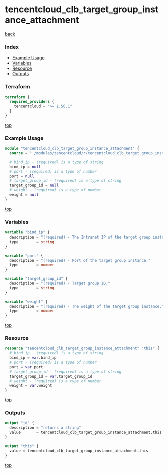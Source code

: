 # tencentcloud_clb_target_group_instance_attachment

[back](../tencentcloud.md)

### Index

- [Example Usage](#example-usage)
- [Variables](#variables)
- [Resource](#resource)
- [Outputs](#outputs)

### Terraform

```terraform
terraform {
  required_providers {
    tencentcloud = ">= 1.56.1"
  }
}
```

[top](#index)

### Example Usage

```terraform
module "tencentcloud_clb_target_group_instance_attachment" {
  source = "./modules/tencentcloud/r/tencentcloud_clb_target_group_instance_attachment"

  # bind_ip - (required) is a type of string
  bind_ip = null
  # port - (required) is a type of number
  port = null
  # target_group_id - (required) is a type of string
  target_group_id = null
  # weight - (required) is a type of number
  weight = null
}
```

[top](#index)

### Variables

```terraform
variable "bind_ip" {
  description = "(required) - The Intranet IP of the target group instance."
  type        = string
}

variable "port" {
  description = "(required) - Port of the target group instance."
  type        = number
}

variable "target_group_id" {
  description = "(required) - Target group ID."
  type        = string
}

variable "weight" {
  description = "(required) - The weight of the target group instance."
  type        = number
}
```

[top](#index)

### Resource

```terraform
resource "tencentcloud_clb_target_group_instance_attachment" "this" {
  # bind_ip - (required) is a type of string
  bind_ip = var.bind_ip
  # port - (required) is a type of number
  port = var.port
  # target_group_id - (required) is a type of string
  target_group_id = var.target_group_id
  # weight - (required) is a type of number
  weight = var.weight
}
```

[top](#index)

### Outputs

```terraform
output "id" {
  description = "returns a string"
  value       = tencentcloud_clb_target_group_instance_attachment.this.id
}

output "this" {
  value = tencentcloud_clb_target_group_instance_attachment.this
}
```

[top](#index)